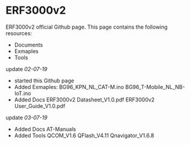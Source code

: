 # ERF3000v2
ERF3000v2 official Github page. 
This page contains the following resources: 
- Documents
- Exmaples
- Tools 

update *02-07-19*  
- started this Github page
- Added Exmaples:
    BG96_KPN_NL_CAT-M.ino
    BG96_T-Mobile_NL_NB-IoT.ino
- Added Docs 
    ERF3000v2 Datasheet_V1.0.pdf 
    ERF3000v2 User_Guide_V1.0.pdf
    
update *03-07-19*   
- Added Docs 
    AT-Manuals
 - Added Tools
    QCOM_V1.6
    QFlash_V4.11
    Qnavigator_V1.6.8


